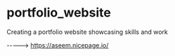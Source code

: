 # portfolio_website
Creating a portfolio website showcasing skills and work 

-----> https://aseem.nicepage.io/
